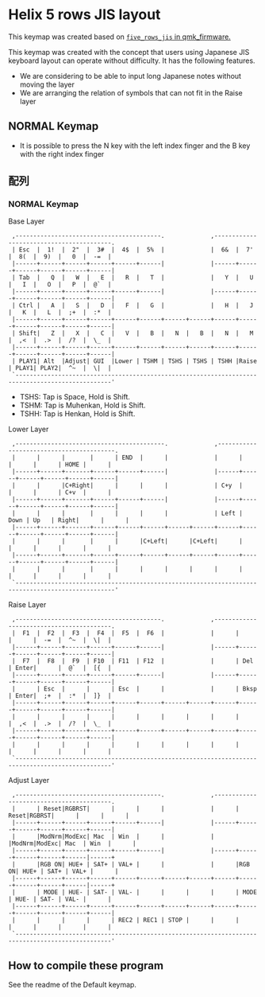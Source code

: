 # Helix 5 rows JIS layout

This keymap was created based on [`five_rows_jis` in qmk_firmware.](https://github.com/qmk/qmk_firmware/tree/master/keyboards/helix/rev2/keymaps/five_rows_jis)

This keymap was created with the concept that users using Japanese JIS keyboard layout can operate without difficulty. It has the following features.  

* We are considering to be able to input long Japanese notes without moving the layer
* We are arranging the relation of symbols that can not fit in the Raise layer


## NORMAL Keymap

* It is possible to press the N key with the left index finger and the B key with the right index finger


## 配列

### NORMAL Keymap

Base Layer  

```
 ,-----------------------------------------.             ,-----------------------------------------.
 | Esc  |  1!  |  2"  |  3#  |  4$  |  5%  |             |  6&  |  7'  |  8(  |  9)  |   0  |  -=  |
 |------+------+------+------+------+------|             |------+------+------+------+------+------|
 | Tab  |   Q  |   W  |   E  |   R  |   T  |             |   Y  |   U  |   I  |   O  |   P  |  @`  |
 |------+------+------+------+------+------|             |------+------+------+------+------+------|
 | Ctrl |   A  |   S  |   D  |   F  |   G  |             |   H  |   J  |   K  |   L  |  ;+  |  :*  |
 |------+------+------+------+------+------+------+------+------+------+------+------+------+------|
 | Shift|   Z  |   X  |   C  |   V  |   B  |   N  |   B  |   N  |   M  |  ,<  |  .>  |  /?  |  \_  |
 |------+------+------+------+------+------+------+------+------+------+------+------+------+------|
 | PLAY1| Alt  |Adjust| GUI  |Lower | TSHM | TSHS | TSHS | TSHH |Raise | PLAY1| PLAY2|  ^~  |  \|  |
 `-------------------------------------------------------------------------------------------------'
```

- TSHS: Tap is Space, Hold is Shift.
- TSHM: Tap is Muhenkan, Hold is Shift.
- TSHH: Tap is Henkan, Hold is Shift.


Lower Layer  

```
 ,------------------------------------------.             ,-----------------------------------------.
 |      |      |       |      | END  |      |             |      |      |      |      | HOME |      |
 |------+------+-------+------+------+------|             |------+------+------+------+------+------|
 |      |      |C+Right|      |      |      |             | C+y  |      |      |      | C+v  |      |
 |------+------+-------+------+------+------|             |------+------+------+------+------+------|
 |      |      |       |      |      |      |             | Left | Down | Up   | Right|      |      |
 |------+------+-------+------+------+------+------+------+------+------+------+------+------+------|
 |      |      |       |      |      |C+Left|      |C+Left|      |      |      |      |      |      |
 |------+------+-------+------+------+------+------+------+------+------+------+------+------+------|
 |      |      |       |      |      |      |      |      |      |      |      |      |      |      |
 `--------------------------------------------------------------------------------------------------'
```

Raise Layer  

```
 ,-----------------------------------------.             ,-----------------------------------------.
 |  F1  |  F2  |  F3  |  F4  |  F5  |  F6  |             |      |      |      |  -=  |  ^~  |  \|  |
 |------+------+------+------+------+------|             |------+------+------+------+------+------|
 |  F7  |  F8  |  F9  | F10  | F11  | F12  |             |      | Del  | Enter|      |  @`  |  [{  |
 |------+------+------+------+------+------|             |------+------+------+------+------+------|
 |      | Esc  |      |      | Esc  |      |             |      | Bksp | Enter|  ;+  |  :*  |  ]}  |
 |------+------+------+------+------+------+------+------+------+------+------+------+------+------|
 |      |      |      |      |      |      |      |      |      |      |  ,<  |  .>  |  /?  |  \_  |
 |------+------+------+------+------+------+------+------+------+------+------+------+------+------|
 |      |      |      |      |      |      |      |      |      |      |      |      |      |      |
 `-------------------------------------------------------------------------------------------------'
```

Adjust Layer

```
 ,-----------------------------------------.             ,-----------------------------------------.
 |      | Reset|RGBRST|      |      |      |             |      | Reset|RGBRST|      |      |      |
 |------+------+------+------+------+------|             |------+------+------+------+------+------|
 |      |ModNrm|ModExc| Mac  | Win  |      |             |      |ModNrm|ModExc| Mac  | Win  |      |
 |------+------+------+------+------+------|             |------+------+------+------+------|------+
 |      |RGB ON| HUE+ | SAT+ | VAL+ |      |             |      |RGB ON| HUE+ | SAT+ | VAL+ |      |
 |------+------+------+------+------+------+------+------+------+------+------+------+------|------+
 |      | MODE | HUE- | SAT- | VAL- |      |      |      |      | MODE | HUE- | SAT- | VAL- |      |
 |------+------+------+------+------+------+------+------+------+------+------+------+------+------|
 |      |      |      |      | REC2 | REC1 | STOP |      |      |      |      |      |      |      |
 `-------------------------------------------------------------------------------------------------'
```

## How to compile these program

 See the readme of the Default keymap.
